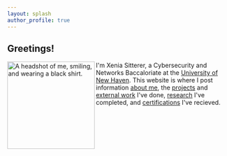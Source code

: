 ```yaml
---
layout: splash
author_profile: true
---
```


## Greetings!

<img align="left" src="/assets/images/bio-photo.png" alt="A headshot of me, smiling, and wearing a black shirt." width="200"/>

I'm Xenia Sitterer, a Cybersecurity and Networks Baccaloriate at the [University of New Haven](https://www.newhaven.edu). This website is where I post information [about me](/about), the [projects](/projects) and [external work](/portfolio) I've done, [research](/research) I've completed, and [certifications](/certifications) I've recieved. 
